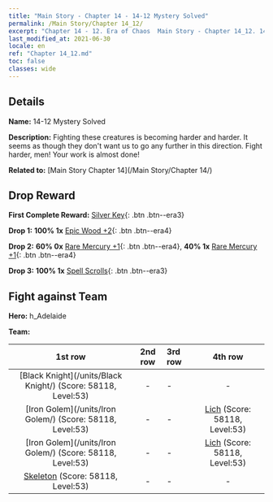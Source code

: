 ```yaml
---
title: "Main Story - Chapter 14 - 14-12 Mystery Solved"
permalink: /Main Story/Chapter 14_12/
excerpt: "Chapter 14 - 12. Era of Chaos  Main Story - Chapter 14_12. 14-12 Mystery Solved"
last_modified_at: 2021-06-30
locale: en
ref: "Chapter 14_12.md"
toc: false
classes: wide
---
```


## Details

 **Name:** 14-12 Mystery Solved

 **Description:** Fighting these creatures is becoming harder and harder. It seems as though they don't want us to go any further in this direction. Fight harder, men! Your work is almost done!

 **Related to:** [Main Story Chapter 14](/Main Story/Chapter 14/)

## Drop Reward

 **First Complete Reward:** [Silver Key](/Items/con_693/){: .btn .btn--era3}

 **Drop 1:** **100% 1x** [Epic Wood +2](/Items/mat_48/){: .btn .btn--era4}

 **Drop 2:** **60% 0x** [Rare Mercury +1](/Items/mat_42/){: .btn .btn--era4}, **40% 1x** [Rare Mercury +1](/Items/mat_42/){: .btn .btn--era4}

 **Drop 3:** **100% 1x** [Spell Scrolls](/Items/con_694/){: .btn .btn--era3}


## Fight against Team
 **Hero:** h_Adelaide

 **Team:**


  | 1st row | 2nd row | 3rd row | 4th row |
  |:----:|:----:|:----|:----:|
  | [Black Knight](/units/Black Knight/) (Score: 58118, Level:53)  | - | - | - |
  | [Iron Golem](/units/Iron Golem/) (Score: 58118, Level:53)  | - | - | [Lich](/units/Lich/) (Score: 58118, Level:53)  |
  | [Iron Golem](/units/Iron Golem/) (Score: 58118, Level:53)  | - | - | [Lich](/units/Lich/) (Score: 58118, Level:53)  |
  | [Skeleton](/units/Skeleton/) (Score: 58118, Level:53)  | - | - | - |



